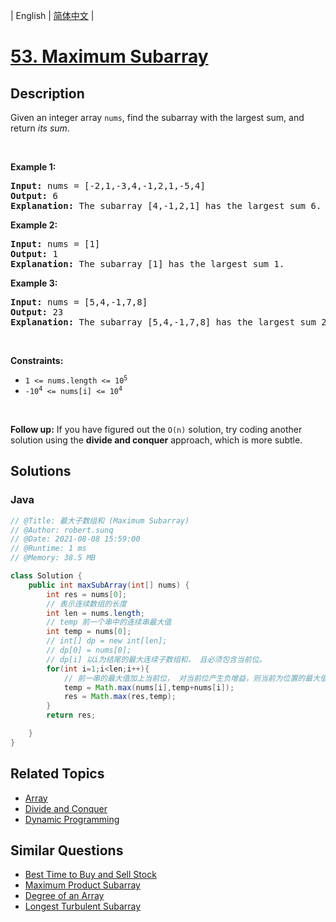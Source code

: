 
| English | [简体中文](README.md) |

# [53. Maximum Subarray](https://leetcode.cn//problems/maximum-subarray/)

## Description

<p>Given an integer array <code>nums</code>, find the <span data-keyword="subarray-nonempty">subarray</span> with the largest sum, and return <em>its sum</em>.</p>

<p>&nbsp;</p>
<p><strong class="example">Example 1:</strong></p>

<pre>
<strong>Input:</strong> nums = [-2,1,-3,4,-1,2,1,-5,4]
<strong>Output:</strong> 6
<strong>Explanation:</strong> The subarray [4,-1,2,1] has the largest sum 6.
</pre>

<p><strong class="example">Example 2:</strong></p>

<pre>
<strong>Input:</strong> nums = [1]
<strong>Output:</strong> 1
<strong>Explanation:</strong> The subarray [1] has the largest sum 1.
</pre>

<p><strong class="example">Example 3:</strong></p>

<pre>
<strong>Input:</strong> nums = [5,4,-1,7,8]
<strong>Output:</strong> 23
<strong>Explanation:</strong> The subarray [5,4,-1,7,8] has the largest sum 23.
</pre>

<p>&nbsp;</p>
<p><strong>Constraints:</strong></p>

<ul>
	<li><code>1 &lt;= nums.length &lt;= 10<sup>5</sup></code></li>
	<li><code>-10<sup>4</sup> &lt;= nums[i] &lt;= 10<sup>4</sup></code></li>
</ul>

<p>&nbsp;</p>
<p><strong>Follow up:</strong> If you have figured out the <code>O(n)</code> solution, try coding another solution using the <strong>divide and conquer</strong> approach, which is more subtle.</p>


## Solutions


### Java

```Java
// @Title: 最大子数组和 (Maximum Subarray)
// @Author: robert.sunq
// @Date: 2021-08-08 15:59:00
// @Runtime: 1 ms
// @Memory: 38.5 MB

class Solution {
    public int maxSubArray(int[] nums) {
        int res = nums[0];
        // 表示连续数组的长度
        int len = nums.length;
        // temp 前一个串中的连续串最大值
        int temp = nums[0];
        // int[] dp = new int[len];
        // dp[0] = nums[0];
        // dp[i] 以i为结尾的最大连续子数组和， 且必须包含当前位。
        for(int i=1;i<len;i++){
            // 前一串的最大值加上当前位， 对当前位产生负增益，则当前为位置的最大值位当前值
            temp = Math.max(nums[i],temp+nums[i]);
            res = Math.max(res,temp);
        }
        return res;

    }
}
```



## Related Topics

- [Array](https://leetcode.cn//tag/array)
- [Divide and Conquer](https://leetcode.cn//tag/divide-and-conquer)
- [Dynamic Programming](https://leetcode.cn//tag/dynamic-programming)

## Similar Questions

- [Best Time to Buy and Sell Stock](../best-time-to-buy-and-sell-stock/README_EN.md)
- [Maximum Product Subarray](../maximum-product-subarray/README_EN.md)
- [Degree of an Array](../degree-of-an-array/README_EN.md)
- [Longest Turbulent Subarray](../longest-turbulent-subarray/README_EN.md)
